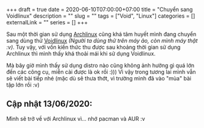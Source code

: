 +++ 
draft = true
date = 2020-06-10T07:00:00+07:00
title = "Chuyển sang Voidlinux"
description = ""
slug = "" 
tags = ["Void", "Linux"]
categories = []
externalLink = ""
series = []
+++

Sau một thời gian sử dụng [Archlinux](https://www.archlinux.org/) cũng khá tâm huyết mình đang chuyển sang dùng thử [Voidlinux](https://voidlinux.org/) *(Người ta dùng thử trên máy ảo, còn mình máy thật :v)*. Tuy vậy, với vốn kiến thức thu được sau khoảng thời gian sử dụng Archlinux thì mình thấy khá thoải mái khi sử dụng Voidlinux.

Mà bây giờ mình thấy sử dụng distro nào cũng không ảnh hưởng gì quá lớn đến các công cụ, miễn cài được là ok rồi :))) Vì vậy trong tương lai mình vẫn sẽ viết bài tiếp nhé (mặc dù sẽ thưa thớt, vì trường mình đã vào "mùa" bài tập lớn rồi :v)

## Cập nhật 13/06/2020:
Mình sẽ trở về với Archlinux vì... nhớ pacman và AUR :v
